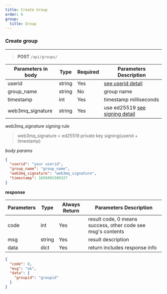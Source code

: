 ```yaml
---
title: Create Group
order: 6
group:
  title: Group
---
```


### Create group

---

> **POST** `/api/groups/`

| Parameters in body | Type   | Required | Parameters Description                                                |
| ------------------ | ------ | -------- | --------------------------------------------------------------------- |
| userid             | string | Yes      | [see userid detail](/docs/Web3MQ-API/pubkey/Save_pubkey#generate-your-userid) |
| group_name             | string | No      | group name |
| timestamp          | int    | Yes      | timestamp milliseconds                                                |
| web3mq_signature   | string | Yes      | use ed25519 [see signing detail](/docs/Web3MQ-API/signature)                  |

_web3mq_signature signing rule_

> web3mq_signature = ed25519 private key signing(userid + timestamp)

_body params_

```json
{
  "userid": "your userid",
  "group_name": "group_name",
  "web3mq_signature": "web3mq_signature",
  "timestamp": 1656991509327
}
```

**response**

| Parameters | Type   | Always Return | Parameters Description                                      |
| ---------- | ------ | ------------- | ----------------------------------------------------------- |
| code       | int    | Yes           | result code, 0 means success, other code see msg's contents |
| msg        | string | Yes           | result description                                          |
| data       | dict   | Yes           | return includes response info                               |

```json
{
  "code": 0,
  "msg": "ok",
  "data": {
    "groupid": "groupid"
  }
}
```
